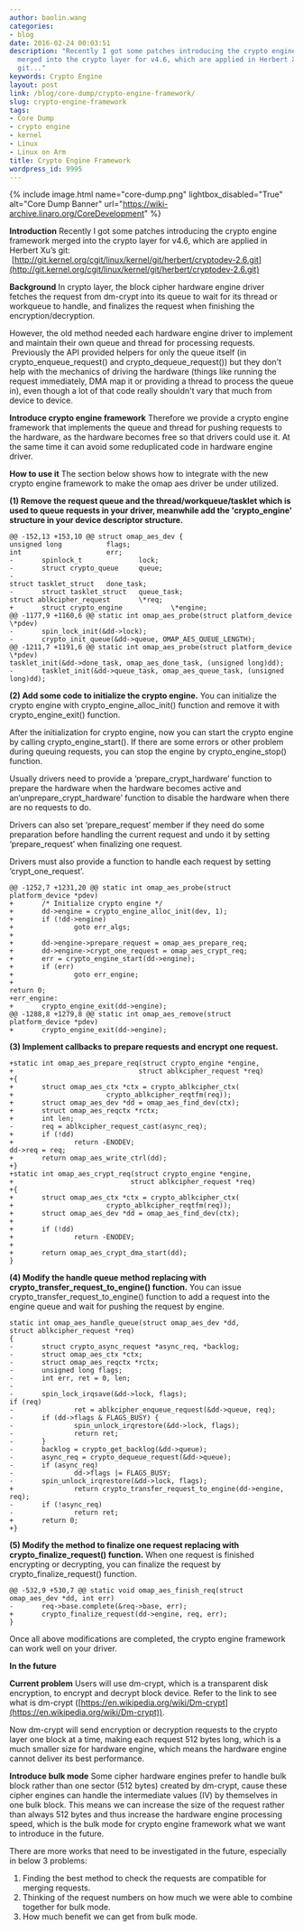 ```yaml
---
author: baolin.wang
categories:
- blog
date: 2016-02-24 00:03:51
description: "Recently I got some patches introducing the crypto engine framework
  merged into the crypto layer for v4.6, which are applied in Herbert Xu\xE2\x80\x99s
  git..."
keywords: Crypto Engine
layout: post
link: /blog/core-dump/crypto-engine-framework/
slug: crypto-engine-framework
tags:
- Core Dump
- crypto engine
- kernel
- Linux
- Linux on Arm
title: Crypto Engine Framework
wordpress_id: 9995
---
```


{% include image.html name="core-dump.png" lightbox_disabled="True" alt="Core Dump Banner" url="https://wiki-archive.linaro.org/CoreDevelopment" %}


**Introduction** Recently I got some patches introducing the crypto engine framework merged into the crypto layer for v4.6, which are applied in Herbert Xu’s git:  [http://git.kernel.org/cgit/linux/kernel/git/herbert/cryptodev-2.6.git](http://git.kernel.org/cgit/linux/kernel/git/herbert/cryptodev-2.6.git)

**Background** In crypto layer, the block cipher hardware engine driver fetches the request from dm-crypt into its queue to wait for its thread or workqueue to handle, and finalizes the request when finishing the encryption/decryption.

However, the old method needed each hardware engine driver to implement and maintain their own queue and thread for processing requests.  Previously the API provided helpers for only the queue itself (in crypto_enqueue_request() and crypto_dequeue_request()) but they don't help with the mechanics of driving the hardware (things like running the request immediately, DMA map it or providing a thread to process the queue in), even though a lot of that code really shouldn't vary that much from device to device.

**Introduce crypto engine framework** Therefore we provide a crypto engine framework that implements the queue and thread for pushing requests to the hardware, as the hardware becomes free so that drivers could use it. At the same time it can avoid some reduplicated code in hardware engine driver.

**How to use it** The section below shows how to integrate with the new crypto engine framework to make the omap aes driver be under utilized.

**(1) Remove the request queue and the thread/workqueue/tasklet which is used to queue requests in your driver, meanwhile add the 'crypto_engine' structure in your device descriptor structure.**

```
@@ -152,13 +153,10 @@ struct omap_aes_dev {
unsigned long           flags;
int                     err;
-       spinlock_t              lock;
-       struct crypto_queue     queue;
-
struct tasklet_struct   done_task;
-       struct tasklet_struct   queue_task;
struct ablkcipher_request       \*req;
+       struct crypto_engine            \*engine;
@@ -1177,9 +1160,6 @@ static int omap_aes_probe(struct platform_device \*pdev)
-       spin_lock_init(&dd->lock);
-       crypto_init_queue(&dd->queue, OMAP_AES_QUEUE_LENGTH);
@@ -1211,7 +1191,6 @@ static int omap_aes_probe(struct platform_device \*pdev)
tasklet_init(&dd->done_task, omap_aes_done_task, (unsigned long)dd);
-       tasklet_init(&dd->queue_task, omap_aes_queue_task, (unsigned long)dd);
```

**(2) Add some code to initialize the crypto engine.**
You can initialize the crypto engine with crypto_engine_alloc_init() function and remove it with crypto_engine_exit() function.

After the initialization for crypto engine, now you can start the crypto engine by calling crypto_engine_start(). If there are some errors or other problem during queuing requests, you can stop the engine by crypto_engine_stop() function.

Usually drivers need to provide a ‘prepare_crypt_hardware’ function to prepare the hardware when the hardware becomes active and an‘unprepare_crypt_hardware’ function to disable the hardware when there are no requests to do.

Drivers can also set ‘prepare_request’ member if they need do some preparation before handling the current request and undo it by setting ‘prepare_request’ when finalizing one request.

Drivers must also provide a function to handle each request by setting ‘crypt_one_request’.

```
@@ -1252,7 +1231,20 @@ static int omap_aes_probe(struct platform_device *pdev)
+       /* Initialize crypto engine */
+       dd->engine = crypto_engine_alloc_init(dev, 1);
+       if (!dd->engine)
+               goto err_algs;
+
+       dd->engine->prepare_request = omap_aes_prepare_req;
+       dd->engine->crypt_one_request = omap_aes_crypt_req;
+       err = crypto_engine_start(dd->engine);
+       if (err)
+               goto err_engine;
+
return 0;
+err_engine:
+       crypto_engine_exit(dd->engine);
@@ -1288,8 +1279,8 @@ static int omap_aes_remove(struct platform_device *pdev)
+       crypto_engine_exit(dd->engine);
```

**(3) Implement callbacks to prepare requests and encrypt one request.**

```
+static int omap_aes_prepare_req(struct crypto_engine *engine,
+                               struct ablkcipher_request *req)
+{
+       struct omap_aes_ctx *ctx = crypto_ablkcipher_ctx(
+                       crypto_ablkcipher_reqtfm(req));
+       struct omap_aes_dev *dd = omap_aes_find_dev(ctx);
+       struct omap_aes_reqctx *rctx;
+       int len;
-       req = ablkcipher_request_cast(async_req);
+       if (!dd)
+               return -ENODEV;
dd->req = req;
+       return omap_aes_write_ctrl(dd);
+}
+static int omap_aes_crypt_req(struct crypto_engine *engine,
+                             struct ablkcipher_request *req)
+{
+       struct omap_aes_ctx *ctx = crypto_ablkcipher_ctx(
+                       crypto_ablkcipher_reqtfm(req));
+       struct omap_aes_dev *dd = omap_aes_find_dev(ctx);
+
+       if (!dd)
+               return -ENODEV;
+
+       return omap_aes_crypt_dma_start(dd);
}
```

**(4) Modify the handle queue method replacing with crypto_transfer_request_to_engine() function.**
You can issue crypto_transfer_request_to_engine() function to add a request into the engine queue and wait for pushing the request by engine.

```
static int omap_aes_handle_queue(struct omap_aes_dev *dd,
struct ablkcipher_request *req)
{
-       struct crypto_async_request *async_req, *backlog;
-       struct omap_aes_ctx *ctx;
-       struct omap_aes_reqctx *rctx;
-       unsigned long flags;
-       int err, ret = 0, len;
-
-       spin_lock_irqsave(&dd->lock, flags);
if (req)
-               ret = ablkcipher_enqueue_request(&dd->queue, req);
-       if (dd->flags & FLAGS_BUSY) {
-               spin_unlock_irqrestore(&dd->lock, flags);
-               return ret;
-       }
-       backlog = crypto_get_backlog(&dd->queue);
-       async_req = crypto_dequeue_request(&dd->queue);
-       if (async_req)
-               dd->flags |= FLAGS_BUSY;
-       spin_unlock_irqrestore(&dd->lock, flags);
+               return crypto_transfer_request_to_engine(dd->engine, req);
-       if (!async_req)
-               return ret;
+       return 0;
+}
```

**(5) Modify the method to finalize one request replacing with crypto_finalize_request() function.**
When one request is finished encrypting or decrypting, you can finalize the request by crypto_finalize_request() function.

```
@@ -532,9 +530,7 @@ static void omap_aes_finish_req(struct omap_aes_dev *dd, int err)
-       req->base.complete(&req->base, err);
+       crypto_finalize_request(dd->engine, req, err);
}
```

Once all above modifications are completed, the crypto engine framework can work well on your driver.

**In the future**

**Current problem**
Users will use dm-crypt, which is a transparent disk encryption, to encrypt and decrypt block device. Refer to the link to see what is dm-crypt ([https://en.wikipedia.org/wiki/Dm-crypt](https://en.wikipedia.org/wiki/Dm-crypt)).

Now dm-crypt will send encryption or decryption requests to the crypto layer one block at a time, making each request 512 bytes long, which is a much smaller size for hardware engine, which means the hardware engine cannot deliver its best performance.

**Introduce bulk mode**
Some cipher hardware engines prefer to handle bulk block rather than one sector (512 bytes) created by dm-crypt, cause these cipher engines can handle the intermediate values (IV) by themselves in one bulk block. This means we can increase the size of the request rather than always 512 bytes and thus increase the hardware engine processing speed, which is the bulk mode for crypto engine framework what we want to introduce in the future.

There are more works that need to be investigated in the future, especially in below 3 problems:
1. Finding the best method to check the requests are compatible for merging requests.
2. Thinking of the request numbers on how much we were able to combine together for bulk mode.
3. How much benefit we can get from bulk mode.